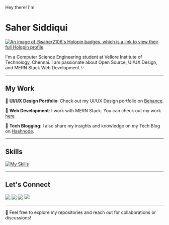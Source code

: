 
<p>Hey there!  I'm</p>
<h1><strong>Saher Siddiqui</strong></h1>

[![An image of @saher2106's Holopin badges, which is a link to view their full Holopin profile](https://holopin.me/saher2106)](https://holopin.io/@saher2106)

I'm a Computer Science Engineering student at Vellore Institute of Technology, Chennai.
I am passionate about Open Source, UI/UX Design, and MERN Stack Web Development.✨

---

## My Work

🎨 **UI/UX Design Portfolio**: Check out my UI/UX Design portfolio on [Behance](https://www.behance.net/siddiquisaher). 

🚀 **Web Development**: I work with MERN Stack. You can check out my work [here](https://saher2106.github.io/BS-JS-TASK/)

📝 **Tech Blogging**: I also share my insights and knowledge on my Tech Blog on [Hashnode](https://saher.hashnode.dev/). 


---
## Skills

[![My Skills](https://skillicons.dev/icons?i=html,css,bootstrap,react,express,mongodb,javascript,jquery,vscode,nodejs,figma,c,cpp,r,mysql,mongodb,github,aws&theme=dark&perline=9)](https://skillicons.dev)

---
## Let's Connect
<p>
  <a href="https://www.linkedin.com/in/saher-siddiqui-400886217/">
    <img src="https://img.shields.io/badge/-LinkedIn-0077B5?style=flat&logo=Linkedin&logoColor=white"/>
  </a>
  <a href="https://saher.hashnode.dev/">
    <img src="https://img.shields.io/badge/-Hashnode-2962FF?style=flat&logo=Hashnode&logoColor=white"/>
  </a>
  <a href="https://www.behance.net/siddiquisaher">
    <img src="https://img.shields.io/badge/-Behance-1769FF?style=flat&logo=Behance&logoColor=white"/>
  </a>
    <a href="https://github.com/saher2106">
      <img src="https://img.shields.io/badge/-GitHub-000000?style=flat&logo=GitHub&logoColor=white" style="border: 1px solid white;"/>
  </a>
</p>

---

🤝 Feel free to explore my repositories and reach out for collaborations or discussions!


